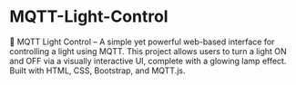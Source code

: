 # MQTT-Light-Control
🚀 MQTT Light Control – A simple yet powerful web-based interface for controlling a light using MQTT. This project allows users to turn a light ON and OFF via a visually interactive UI, complete with a glowing lamp effect. Built with HTML, CSS, Bootstrap, and MQTT.js.
